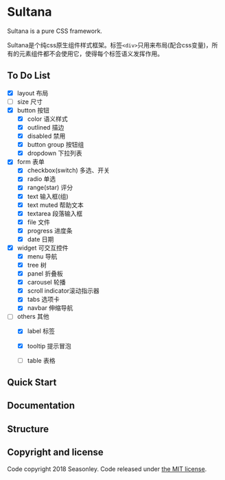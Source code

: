 # Sultana
Sultana is a pure CSS framework.

Sultana是个纯css原生组件样式框架。标签`<div>`只用来布局(配合css变量)，所有的元素组件都不会使用它，使得每个标签语义发挥作用。

## To Do List
* [x] layout 布局
* [ ] size 尺寸
* [x] button 按钮
    * [x] color 语义样式
    * [x] outlined 描边
    * [x] disabled 禁用
    * [x] button group 按钮组
    * [x] dropdown 下拉列表
* [x] form 表单
    * [x] checkbox(switch) 多选、开关
    * [x] radio 单选
    * [x] range(star) 评分
    * [x] text 输入框(组)
    * [x] text muted 帮助文本
    * [x] textarea 段落输入框
    * [x] file 文件
    * [x] progress 进度条
    * [x] date 日期
* [x] widget 可交互控件
    * [x] menu 导航
    * [x] tree 树
    * [x] panel 折叠板
    * [x] carousel 轮播
    * [x] scroll indicator滚动指示器
    * [x] tabs 选项卡
    * [x] navbar 伸缩导航
* [ ] others 其他
    * [x] label 标签
    * [x] tooltip 提示冒泡
    * [ ] table 表格


## Quick Start

## Documentation

## Structure

## Copyright and license
Code copyright 2018 Seasonley. Code released under [the MIT license](https://github.com/Seasonley/Sultana/blob/master/LICENSE).